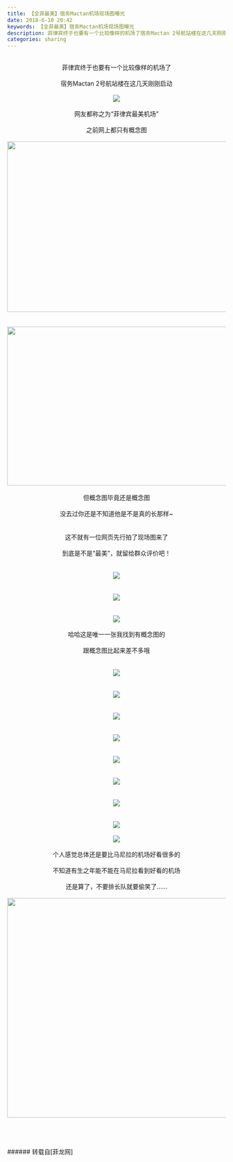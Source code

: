 ```yaml
---
title: 【全菲最美】宿务Mactan机场现场图曝光
date: 2018-6-10 20:42
keywords: 【全菲最美】宿务Mactan机场现场图曝光
description: 菲律宾终于也要有一个比较像样的机场了宿务Mactan 2号航站楼在这几天刚刚启动网友都称之为“菲律宾最美机场”之前网上都只有概念图但概念图毕竟还是概念图没去过你还是不知道他是不是真的长那样~这不就有一位网页先行拍了现场图来了到底是不是“最美”，就留给群众评价吧！哈哈这是唯一一张我找到有概念图的跟概念图比起来差不多哦个人感觉总体还是要比马尼拉的机场好看很多的不知道有生之年能不能在马尼拉看到好看的机场还是算了，不要排长队就要偷笑了……
categories: sharing
---
```

<td class="t_f" id="postmessage_1408966">

<br/>
<div align="center">菲律宾终于也要有一个比较像样的机场了</div><br/>
<div align="center">宿务Mactan 2号航站楼在这几天刚刚启动</div><br/>
<div align="center">

<img aid="851713" data-cf-modified-12d102f6ded9e3adc824d573-="" file="data/attachment/forum/201806/10/203158tzll6vu9lhvlvpp6.png.thumb.jpg" id="aimg_851713" inpost="1" onclick="" onmouseover="" src="http://www.flw.ph/data/attachment/forum/201806/10/203158tzll6vu9lhvlvpp6.png" style="cursor:pointer" zoomfile="data/attachment/forum/201806/10/203158tzll6vu9lhvlvpp6.png"/>


</div><br/>
<div align="center">网友都称之为“菲律宾最美机场”</div><br/>
<div align="center">之前网上都只有概念图</div><br/>
<div align="center"><img alt="" border="0" class="zoom" data-cf-modified-12d102f6ded9e3adc824d573-="" file="http://www.flw.ph/data/attachment/forum/201805/21/161618aqha8f4468h849uh.png.thumb.jpg" height="393" id="aimg_x6bEr" onclick="" onmouseover="" src="http://www.flw.ph/data/attachment/forum/201805/21/161618aqha8f4468h849uh.png.thumb.jpg" width="580"/></div><br/>
<br/>
<div align="center"><img alt="" border="0" class="zoom" data-cf-modified-12d102f6ded9e3adc824d573-="" file="http://www.flw.ph/data/attachment/forum/201805/21/161616c28dbx3hyp8o8344.png.thumb.jpg" height="366" id="aimg_q1NPQ" onclick="" onmouseover="" src="http://www.flw.ph/data/attachment/forum/201805/21/161616c28dbx3hyp8o8344.png.thumb.jpg" width="575"/></div><br/>
<div align="center">但概念图毕竟还是概念图</div><br/>
<div align="center">没去过你还是不知道他是不是真的长那样~</div><br/>
<br/>
<div align="center">这不就有一位网页先行拍了现场图来了</div><br/>
<div align="center">到底是不是“最美”，就留给群众评价吧！</div><br/>
<br/>
<div align="center">

<img aid="851715" data-cf-modified-12d102f6ded9e3adc824d573-="" file="data/attachment/forum/201806/10/203524rvyyy4d4vir8lbrg.jpg.thumb.jpg" id="aimg_851715" inpost="1" onclick="" onmouseover="" src="http://www.flw.ph/data/attachment/forum/201806/10/203524rvyyy4d4vir8lbrg.jpg" style="cursor:pointer" zoomfile="data/attachment/forum/201806/10/203524rvyyy4d4vir8lbrg.jpg"/>


</div><br/>
<br/>
<div align="center">

<img aid="851718" data-cf-modified-12d102f6ded9e3adc824d573-="" file="data/attachment/forum/201806/10/203529vjkbku4im4gnnbzn.jpg.thumb.jpg" id="aimg_851718" inpost="1" onclick="" onmouseover="" src="http://www.flw.ph/data/attachment/forum/201806/10/203529vjkbku4im4gnnbzn.jpg" style="cursor:pointer" zoomfile="data/attachment/forum/201806/10/203529vjkbku4im4gnnbzn.jpg"/>


</div><br/>
<br/>
<div align="center">

<img aid="851720" data-cf-modified-12d102f6ded9e3adc824d573-="" file="data/attachment/forum/201806/10/203532zivvs3i6e2i2461u.jpg.thumb.jpg" id="aimg_851720" inpost="1" onclick="" onmouseover="" src="http://www.flw.ph/data/attachment/forum/201806/10/203532zivvs3i6e2i2461u.jpg" style="cursor:pointer" zoomfile="data/attachment/forum/201806/10/203532zivvs3i6e2i2461u.jpg"/>


</div><br/>
<div align="center">哈哈这是唯一一张我找到有概念图的</div><br/>
<div align="center">跟概念图比起来差不多哦</div><br/>
<br/>
<div align="center">

<img aid="851725" data-cf-modified-12d102f6ded9e3adc824d573-="" file="data/attachment/forum/201806/10/203541gnp6ipnk93hch3h2.jpg.thumb.jpg" id="aimg_851725" inpost="1" onclick="" onmouseover="" src="http://www.flw.ph/data/attachment/forum/201806/10/203541gnp6ipnk93hch3h2.jpg" style="cursor:pointer" zoomfile="data/attachment/forum/201806/10/203541gnp6ipnk93hch3h2.jpg"/>


</div><br/>
<br/>
<div align="center">

<img aid="851716" data-cf-modified-12d102f6ded9e3adc824d573-="" file="data/attachment/forum/201806/10/203526ljef7f77ojae4qvt.jpg.thumb.jpg" id="aimg_851716" inpost="1" onclick="" onmouseover="" src="http://www.flw.ph/data/attachment/forum/201806/10/203526ljef7f77ojae4qvt.jpg" style="cursor:pointer" zoomfile="data/attachment/forum/201806/10/203526ljef7f77ojae4qvt.jpg"/>


</div><br/>
<br/>
<div align="center">

<img aid="851717" data-cf-modified-12d102f6ded9e3adc824d573-="" file="data/attachment/forum/201806/10/203527zwqngcwewqnojjdq.jpg.thumb.jpg" id="aimg_851717" inpost="1" onclick="" onmouseover="" src="http://www.flw.ph/data/attachment/forum/201806/10/203527zwqngcwewqnojjdq.jpg" style="cursor:pointer" zoomfile="data/attachment/forum/201806/10/203527zwqngcwewqnojjdq.jpg"/>


</div><br/>
<br/>
<div align="center">

<img aid="851719" data-cf-modified-12d102f6ded9e3adc824d573-="" file="data/attachment/forum/201806/10/203530idfjfgy1wff6dbff.jpg.thumb.jpg" id="aimg_851719" inpost="1" onclick="" onmouseover="" src="http://www.flw.ph/data/attachment/forum/201806/10/203530idfjfgy1wff6dbff.jpg" style="cursor:pointer" zoomfile="data/attachment/forum/201806/10/203530idfjfgy1wff6dbff.jpg"/>


</div><br/>
<br/>
<div align="center">

<img aid="851721" data-cf-modified-12d102f6ded9e3adc824d573-="" file="data/attachment/forum/201806/10/203534jii7uxwywh294ozz.jpg.thumb.jpg" id="aimg_851721" inpost="1" onclick="" onmouseover="" src="http://www.flw.ph/data/attachment/forum/201806/10/203534jii7uxwywh294ozz.jpg" style="cursor:pointer" zoomfile="data/attachment/forum/201806/10/203534jii7uxwywh294ozz.jpg"/>


</div><br/>
<br/>
<div align="center">

<img aid="851722" data-cf-modified-12d102f6ded9e3adc824d573-="" file="data/attachment/forum/201806/10/203535ao1cdcof8dv52cc5.jpg.thumb.jpg" id="aimg_851722" inpost="1" onclick="" onmouseover="" src="http://www.flw.ph/data/attachment/forum/201806/10/203535ao1cdcof8dv52cc5.jpg" style="cursor:pointer" zoomfile="data/attachment/forum/201806/10/203535ao1cdcof8dv52cc5.jpg"/>


</div><br/>
<br/>
<div align="center">

<img aid="851724" data-cf-modified-12d102f6ded9e3adc824d573-="" file="data/attachment/forum/201806/10/203539ll0v8zzsvjvvslsj.jpg.thumb.jpg" id="aimg_851724" inpost="1" onclick="" onmouseover="" src="http://www.flw.ph/data/attachment/forum/201806/10/203539ll0v8zzsvjvvslsj.jpg" style="cursor:pointer" zoomfile="data/attachment/forum/201806/10/203539ll0v8zzsvjvvslsj.jpg"/>


</div><br/>
<br/>
<div align="center">

<img aid="851723" data-cf-modified-12d102f6ded9e3adc824d573-="" file="data/attachment/forum/201806/10/203537a00j0a10622nnab1.jpg.thumb.jpg" id="aimg_851723" inpost="1" onclick="" onmouseover="" src="http://www.flw.ph/data/attachment/forum/201806/10/203537a00j0a10622nnab1.jpg" style="cursor:pointer" zoomfile="data/attachment/forum/201806/10/203537a00j0a10622nnab1.jpg"/>


</div><br/>
<div align="center">

<img aid="851714" data-cf-modified-12d102f6ded9e3adc824d573-="" file="data/attachment/forum/201806/10/203522ikal8zkj81hmphnl.jpg.thumb.jpg" id="aimg_851714" inpost="1" onclick="" onmouseover="" src="http://www.flw.ph/data/attachment/forum/201806/10/203522ikal8zkj81hmphnl.jpg" style="cursor:pointer" zoomfile="data/attachment/forum/201806/10/203522ikal8zkj81hmphnl.jpg"/>


</div><br/>
<div align="center">个人感觉总体还是要比马尼拉的机场好看很多的</div><br/>
<div align="center">不知道有生之年能不能在马尼拉看到好看的机场</div><br/>
<div align="center">还是算了，不要排长队就要偷笑了……</div><br/>
<div align="center"><img alt="" border="0" class="zoom" data-cf-modified-12d102f6ded9e3adc824d573-="" file="https://ws1.sinaimg.cn/large/6af89bc8gw1f8u5p4zrpij20hn0e2mxk.jpg" height="506" id="aimg_cc5Tt" onclick="" onmouseover="" src="https://ws1.sinaimg.cn/large/6af89bc8gw1f8u5p4zrpij20hn0e2mxk.jpg" width="635"/></div><br/>
<br/>
<br/>
<br/>
</td>
###### 转载自[菲龙网]